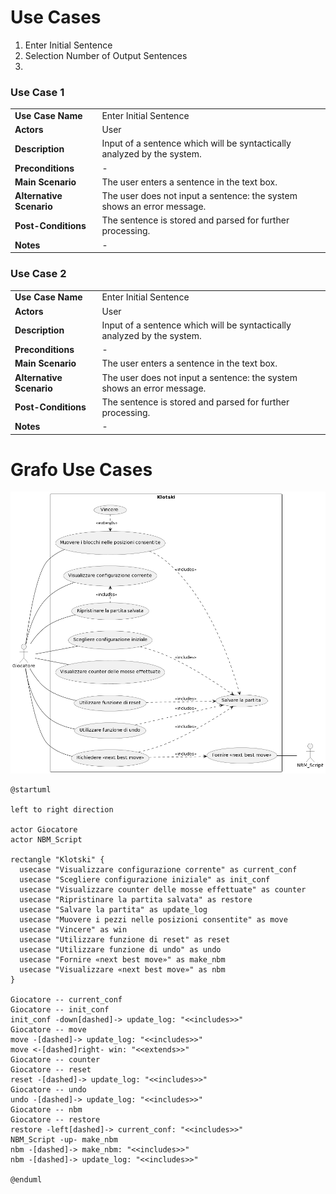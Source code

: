 # Use Cases
1. Enter Initial Sentence
2. Selection Number of Output Sentences
3. 


### Use Case 1
<table>
  <tr>
    <td><b>Use Case Name</b>
    <td>Enter Initial Sentence</td>
  </tr>
  <tr>
    <td><b>Actors</b></td>
    <td>User</td>
  </tr>
  <tr>
    <td><b>Description</b></td>
    <td>Input of a sentence which will be syntactically analyzed by the system.</td>
  </tr>
  <tr>
    <td><b>Preconditions</b></td>
    <td>-</td>
  </tr>
  <tr>
    <td><b>Main Scenario</b></td>
    <td>The user enters a sentence in the text box.</td>
  </tr>
  <tr>
    <td><b>Alternative Scenario</b></td>
    <td>The user does not input a sentence: the system shows an error message.</td>
  </tr>
  <tr>
    <td><b>Post-Conditions</b></td>
    <td>The sentence is stored and parsed for further processing.</td>
  </tr>
    <tr>
    <td><b>Notes</b></td>
    <td>-</td>
  </tr>
</table>

### Use Case 2
<table>
  <tr>
    <td><b>Use Case Name</b>
    <td>Enter Initial Sentence</td>
  </tr>
  <tr>
    <td><b>Actors</b></td>
    <td>User</td>
  </tr>
  <tr>
    <td><b>Description</b></td>
    <td>Input of a sentence which will be syntactically analyzed by the system.</td>
  </tr>
  <tr>
    <td><b>Preconditions</b></td>
    <td>-</td>
  </tr>
  <tr>
    <td><b>Main Scenario</b></td>
    <td>The user enters a sentence in the text box.</td>
  </tr>
  <tr>
    <td><b>Alternative Scenario</b></td>
    <td>The user does not input a sentence: the system shows an error message.</td>
  </tr>
  <tr>
    <td><b>Post-Conditions</b></td>
    <td>The sentence is stored and parsed for further processing.</td>
  </tr>
    <tr>
    <td><b>Notes</b></td>
    <td>-</td>
  </tr>
</table>




# Grafo Use Cases

![UseCasesDiagram.png](img/diagrams/UseCasesDiagram.png)

```plantuml
@startuml

left to right direction

actor Giocatore
actor NBM_Script

rectangle "Klotski" {
  usecase "Visualizzare configurazione corrente" as current_conf
  usecase "Scegliere configurazione iniziale" as init_conf
  usecase "Visualizzare counter delle mosse effettuate" as counter
  usecase "Ripristinare la partita salvata" as restore
  usecase "Salvare la partita" as update_log
  usecase "Muovere i pezzi nelle posizioni consentite" as move
  usecase "Vincere" as win
  usecase "Utilizzare funzione di reset" as reset
  usecase "Utilizzare funzione di undo" as undo
  usecase "Fornire «next best move»" as make_nbm
  usecase "Visualizzare «next best move»" as nbm
}

Giocatore -- current_conf
Giocatore -- init_conf
init_conf -down[dashed]-> update_log: "<<includes>>"
Giocatore -- move
move -[dashed]-> update_log: "<<includes>>"
move <-[dashed]right- win: "<<extends>>"
Giocatore -- counter
Giocatore -- reset
reset -[dashed]-> update_log: "<<includes>>"
Giocatore -- undo
undo -[dashed]-> update_log: "<<includes>>"
Giocatore -- nbm
Giocatore -- restore
restore -left[dashed]-> current_conf: "<<includes>>"
NBM_Script -up- make_nbm
nbm -[dashed]-> make_nbm: "<<includes>>"
nbm -[dashed]-> update_log: "<<includes>>"

@enduml
```
